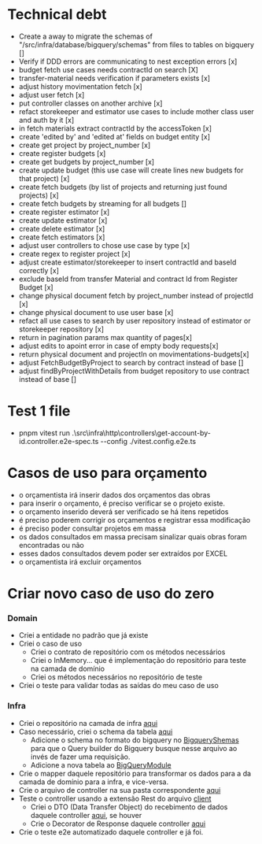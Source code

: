 # Technical debt

- Create a away to migrate the schemas of "/src/infra/database/bigquery/schemas" from files to tables on bigquery []
- Verify if DDD errors are communicating to nest exception errors [x]
- budget fetch use cases needs contractId on search [X]
- transfer-material needs verification if parameters exists [x]
- adjust history movimentation fetch [x]
- adjust user fetch [x]
- put controller classes on another archive [x]
- refact storekeeper and estimator use cases to include mother class user and auth by it [x]
- in fetch materials extract contractId by the accessToken [x]
- create 'edited by' and 'edited at' fields on budget entity [x]
- create get project by project_number [x]
- create register budgets [x]
- create get budgets by project_number [x]
- create update budget (this use case will create lines new budgets for that project) [x]
- create fetch budgets (by list of projects and returning just found projects) [x]
- create fetch budgets by streaming for all budgets []
- create register estimator [x]
- create update estimator [x]
- create delete estimator [x]
- create fetch estimators [x]
- adjust user controllers to chose use case by type [x]
- create regex to register project [x]
- adjust create estimator/storekeeper to insert contractId and baseId correctly [x]
- exclude baseId from transfer Material and contract Id from Register Budget [x]
- change physical document fetch by project_number instead of projectId [x]
- change physical document to use user base [x]
- refact all use cases to search by user repository instead of estimator or storekeeper repository [x]
- return in pagination params max quantity of pages[x]
- adjust edits to apoint error in case of empty body requests[x]
- return physical document and projectIn on movimentations-budgets[x]
- adjust FetchBudgetByProject to search by contract instead of base []
- adjust findByProjectWithDetails from budget repository to use contract instead of base []

# Test 1 file

- pnpm vitest run .\src\infra\http\controllers\get-account-by-id.controller.e2e-spec.ts --config ./vitest.config.e2e.ts

# Casos de uso para orçamento

- o orçamentista irá inserir dados dos orçamentos das obras
- para inserir o orçamento, é preciso verificar se o projeto existe.
- o orçamento inserido deverá ser verificado se há itens repetidos
- é preciso poderem corrigir os orçamentos e registrar essa modificação
- é preciso poder consultar projetos em massa
- os dados consultados em massa precisam sinalizar quais obras foram encontradas ou não
- esses dados consultados devem poder ser extraídos por EXCEL
- o orçamentista irá excluir orçamentos

# Criar novo caso de uso do zero

### Domain

- Criei a entidade no padrão que já existe
- Criei o caso de uso
  - Criei o contrato de repositório com os métodos necessários
  - Criei o InMemory... que é implementação do repositório para teste na camada de domínio
  - Criei os métodos necessários no repositório de teste
- Criei o teste para validar todas as saídas do meu caso de uso

### Infra

- Criei o repositório na camada de infra [aqui](../src/infra/database/bigquery/repositories)
- Caso necessário, criei o schema da tabela [aqui](../src/infra/database/bigquery/schemas/)
  - Adicione o schema no formato do bigquery no [BigqueryShemas](../src/infra/database/bigquery/schemas/bigquery%20schemas/bigquerySchemas.ts) para que o Query builder do Bigquery busque nesse arquivo ao invés de fazer uma requisição.
  - Adicione a nova tabela ao [BigQueryModule](../src/infra/database/bigquery/bigquery.module.ts)
- Crie o mapper daquele repositório para transformar os dados para a da camada de domínio para a infra, e vice-versa.
- Crie o arquivo de controller na sua pasta correspondente [aqui](../src/infra/http/controllers)
- Teste o controller usando a extensão Rest do arquivo [client](../client.http)
  - Criei o DTO (Data Transfer Object) do recebimento de dados daquele controller [aqui](../src/infra/http/swagger%20dto%20and%20decorators/), se houver
  - Crie o Decorator de Response daquele controller [aqui](../src/infra/http/swagger%20dto%20and%20decorators/)
- Crie o teste e2e automatizado daquele controller e já foi.
